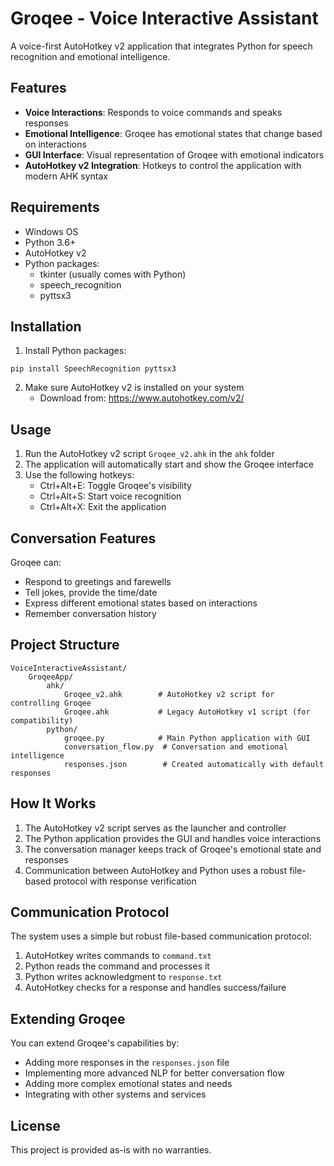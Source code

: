 # Groqee - Voice Interactive Assistant

A voice-first AutoHotkey v2 application that integrates Python for speech recognition and emotional intelligence.

## Features

- **Voice Interactions**: Responds to voice commands and speaks responses
- **Emotional Intelligence**: Groqee has emotional states that change based on interactions
- **GUI Interface**: Visual representation of Groqee with emotional indicators
- **AutoHotkey v2 Integration**: Hotkeys to control the application with modern AHK syntax

## Requirements

- Windows OS
- Python 3.6+
- AutoHotkey v2
- Python packages:
  - tkinter (usually comes with Python)
  - speech_recognition
  - pyttsx3

## Installation

1. Install Python packages:
```
pip install SpeechRecognition pyttsx3
```

2. Make sure AutoHotkey v2 is installed on your system
   - Download from: https://www.autohotkey.com/v2/

## Usage

1. Run the AutoHotkey v2 script `Groqee_v2.ahk` in the `ahk` folder
2. The application will automatically start and show the Groqee interface
3. Use the following hotkeys:
   - Ctrl+Alt+E: Toggle Groqee's visibility
   - Ctrl+Alt+S: Start voice recognition
   - Ctrl+Alt+X: Exit the application

## Conversation Features

Groqee can:
- Respond to greetings and farewells
- Tell jokes, provide the time/date
- Express different emotional states based on interactions
- Remember conversation history

## Project Structure

```
VoiceInteractiveAssistant/
    GroqeeApp/
        ahk/
            Groqee_v2.ahk        # AutoHotkey v2 script for controlling Groqee
            Groqee.ahk           # Legacy AutoHotkey v1 script (for compatibility)
        python/
            groqee.py            # Main Python application with GUI
            conversation_flow.py  # Conversation and emotional intelligence
            responses.json        # Created automatically with default responses
```

## How It Works

1. The AutoHotkey v2 script serves as the launcher and controller
2. The Python application provides the GUI and handles voice interactions
3. The conversation manager keeps track of Groqee's emotional state and responses
4. Communication between AutoHotkey and Python uses a robust file-based protocol with response verification

## Communication Protocol

The system uses a simple but robust file-based communication protocol:
1. AutoHotkey writes commands to `command.txt`
2. Python reads the command and processes it
3. Python writes acknowledgment to `response.txt`
4. AutoHotkey checks for a response and handles success/failure

## Extending Groqee

You can extend Groqee's capabilities by:
- Adding more responses in the `responses.json` file
- Implementing more advanced NLP for better conversation flow
- Adding more complex emotional states and needs
- Integrating with other systems and services

## License

This project is provided as-is with no warranties.